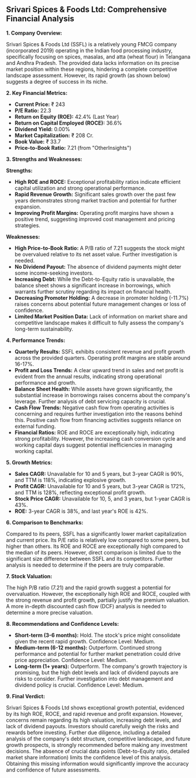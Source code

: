 ## Srivari Spices & Foods Ltd: Comprehensive Financial Analysis

**1. Company Overview:**

Srivari Spices & Foods Ltd (SSFL) is a relatively young FMCG company (incorporated 2019) operating in the Indian food processing industry, specifically focusing on spices, masalas, and atta (wheat flour) in Telangana and Andhra Pradesh.  The provided data lacks information on its precise market position within these regions, hindering a complete competitive landscape assessment.  However, its rapid growth (as shown below) suggests a degree of success in its niche.

**2. Key Financial Metrics:**

* **Current Price:** ₹ 243
* **P/E Ratio:** 22.3
* **Return on Equity (ROE):** 42.4% (Last Year)
* **Return on Capital Employed (ROCE):** 36.6%
* **Dividend Yield:** 0.00%
* **Market Capitalization:** ₹ 208 Cr.
* **Book Value:** ₹ 33.7
* **Price-to-Book Ratio:** 7.21 (from "OtherInsights")


**3. Strengths and Weaknesses:**

**Strengths:**

* **High ROE and ROCE:**  Exceptional profitability ratios indicate efficient capital utilization and strong operational performance.
* **Rapid Revenue Growth:**  Significant sales growth over the past few years demonstrates strong market traction and potential for further expansion.
* **Improving Profit Margins:** Operating profit margins have shown a positive trend, suggesting improved cost management and pricing strategies.

**Weaknesses:**

* **High Price-to-Book Ratio:**  A P/B ratio of 7.21 suggests the stock might be overvalued relative to its net asset value.  Further investigation is needed.
* **No Dividend Payout:** The absence of dividend payments might deter some income-seeking investors.
* **Increasing Debt:** While the Debt-to-Equity ratio is unavailable, the balance sheet shows a significant increase in borrowings, which warrants further scrutiny regarding its impact on financial health.
* **Decreasing Promoter Holding:** A decrease in promoter holding (-11.7%) raises concerns about potential future management changes or loss of confidence.
* **Limited Market Position Data:** Lack of information on market share and competitive landscape makes it difficult to fully assess the company's long-term sustainability.


**4. Performance Trends:**

* **Quarterly Results:**  SSFL exhibits consistent revenue and profit growth across the provided quarters. Operating profit margins are stable around 16-17%.
* **Profit and Loss Trends:**  A clear upward trend in sales and net profit is evident from the annual results, indicating strong operational performance and growth.
* **Balance Sheet Health:**  While assets have grown significantly, the substantial increase in borrowings raises concerns about the company's leverage.  Further analysis of debt servicing capacity is crucial.
* **Cash Flow Trends:** Negative cash flow from operating activities is concerning and requires further investigation into the reasons behind this.  Positive cash flow from financing activities suggests reliance on external funding.
* **Financial Ratios:**  ROE and ROCE are exceptionally high, indicating strong profitability. However, the increasing cash conversion cycle and working capital days suggest potential inefficiencies in managing working capital.


**5. Growth Metrics:**

* **Sales CAGR:**  Unavailable for 10 and 5 years, but 3-year CAGR is 90%, and TTM is 118%, indicating explosive growth.
* **Profit CAGR:** Unavailable for 10 and 5 years, but 3-year CAGR is 172%, and TTM is 128%, reflecting exceptional profit growth.
* **Stock Price CAGR:** Unavailable for 10, 5, and 3 years, but 1-year CAGR is 43%.
* **ROE:**  3-year CAGR is 38%, and last year's ROE is 42%.


**6. Comparison to Benchmarks:**

Compared to its peers, SSFL has a significantly lower market capitalization and current price.  Its P/E ratio is relatively low compared to some peers, but higher than others.  Its ROE and ROCE are exceptionally high compared to the median of its peers.  However, direct comparison is limited due to the significant size difference between SSFL and its competitors.  Further analysis is needed to determine if the peers are truly comparable.


**7. Stock Valuation:**

The high P/B ratio (7.21) and the rapid growth suggest a potential for overvaluation.  However, the exceptionally high ROE and ROCE, coupled with the strong revenue and profit growth, partially justify the premium valuation.  A more in-depth discounted cash flow (DCF) analysis is needed to determine a more precise valuation.


**8. Recommendations and Confidence Levels:**

* **Short-term (3-6 months):** Hold.  The stock's price might consolidate given the recent rapid growth.  Confidence Level: Medium.
* **Medium-term (6-12 months):**  Outperform.  Continued strong performance and potential for further market penetration could drive price appreciation. Confidence Level: Medium.
* **Long-term (1+ years):**  Outperform.  The company's growth trajectory is promising, but the high debt levels and lack of dividend payouts are risks to consider.  Further investigation into debt management and dividend policy is crucial. Confidence Level: Medium.


**9. Final Verdict:**

Srivari Spices & Foods Ltd shows exceptional growth potential, evidenced by its high ROE, ROCE, and rapid revenue and profit expansion.  However, concerns remain regarding its high valuation, increasing debt levels, and lack of dividend payouts.  Investors should carefully weigh the risks and rewards before investing.  Further due diligence, including a detailed analysis of the company's debt structure, competitive landscape, and future growth prospects, is strongly recommended before making any investment decisions.  The absence of crucial data points (Debt-to-Equity ratio, detailed market share information) limits the confidence level of this analysis.  Obtaining this missing information would significantly improve the accuracy and confidence of future assessments.
